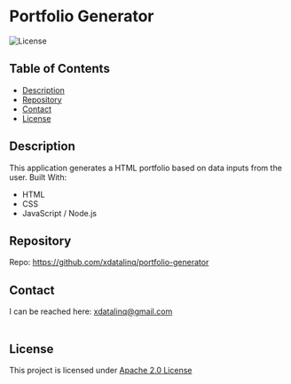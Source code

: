   # Portfolio Generator
  ![License](https://img.shields.io/badge/License-Apache_2.0-blue.svg)
  
  ## Table of Contents
  * [Description](#description)
  * [Repository](#repository)
  * [Contact](#contact)
  * [License](#license)

  ## Description
  This application generates a HTML portfolio based on data inputs from the user. Built With:  
  * HTML
  * CSS
  * JavaScript / Node.js
  
  ## Repository
  Repo: https://github.com/xdatalinq/portfolio-generator
  
  ## Contact
  I can be reached here: [xdatalinq@gmail.com](xdatalinq@gmail.com)
 <br></br>
    
  ## License
  This project is licensed under [Apache 2.0 License](https://opensource.org/licenses/Apache-2.0)
